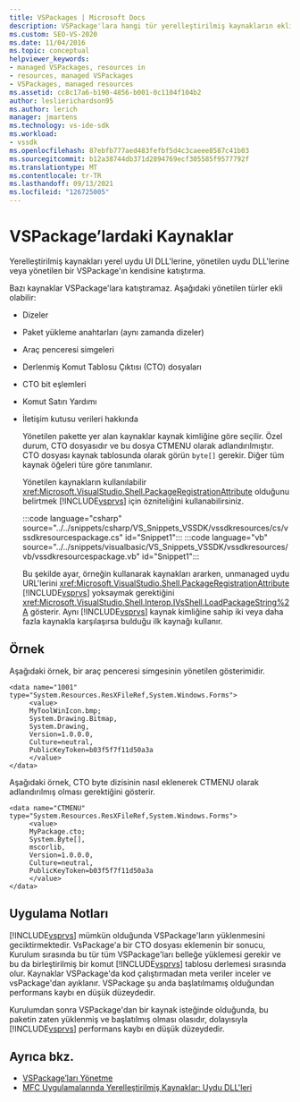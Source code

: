 ```yaml
---
title: VSPackages | Microsoft Docs
description: VSPackage'lara hangi tür yerelleştirilmiş kaynakların ekli olduğunu öğrenin. Kaynakları yerel uydu kullanıcı arabirimi DLL'lere veya yönetilen uydu DLL'lere de katıştırmanız gerekir.
ms.custom: SEO-VS-2020
ms.date: 11/04/2016
ms.topic: conceptual
helpviewer_keywords:
- managed VSPackages, resources in
- resources, managed VSPackages
- VSPackages, managed resources
ms.assetid: cc8c17a6-b190-4856-b001-0c1104f104b2
author: leslierichardson95
ms.author: lerich
manager: jmartens
ms.technology: vs-ide-sdk
ms.workload:
- vssdk
ms.openlocfilehash: 87ebfb777aed483fefbf5d4c3caeee8587c41b03
ms.sourcegitcommit: b12a38744db371d2894769ecf305585f9577792f
ms.translationtype: MT
ms.contentlocale: tr-TR
ms.lasthandoff: 09/13/2021
ms.locfileid: "126725005"
---
```

# <a name="resources-in-vspackages"></a>VSPackage’lardaki Kaynaklar
Yerelleştirilmiş kaynakları yerel uydu UI DLL'lerine, yönetilen uydu DLL'lerine veya yönetilen bir VSPackage'ın kendisine katıştırma.

 Bazı kaynaklar VSPackage'lara katıştıramaz. Aşağıdaki yönetilen türler ekli olabilir:

- Dizeler

- Paket yükleme anahtarları (aynı zamanda dizeler)

- Araç penceresi simgeleri

- Derlenmiş Komut Tablosu Çıktısı (CTO) dosyaları

- CTO bit eşlemleri

- Komut Satırı Yardımı

- İletişim kutusu verileri hakkında

  Yönetilen pakette yer alan kaynaklar kaynak kimliğine göre seçilir. Özel durum, CTO dosyasıdır ve bu dosya CTMENU olarak adlandırılmıştır. CTO dosyası kaynak tablosunda olarak görün `byte[]` gerekir. Diğer tüm kaynak öğeleri türe göre tanımlanır.

  Yönetilen kaynakların kullanılabilir <xref:Microsoft.VisualStudio.Shell.PackageRegistrationAttribute> olduğunu belirtmek [!INCLUDE[vsprvs](../../code-quality/includes/vsprvs_md.md)] için özniteliğini kullanabilirsiniz.

  :::code language="csharp" source="../../snippets/csharp/VS_Snippets_VSSDK/vssdkresources/cs/vssdkresourcespackage.cs" id="Snippet1":::
  :::code language="vb" source="../../snippets/visualbasic/VS_Snippets_VSSDK/vssdkresources/vb/vssdkresourcespackage.vb" id="Snippet1":::

  Bu şekilde ayar, örneğin kullanarak kaynakları ararken, unmanaged uydu URL'lerini <xref:Microsoft.VisualStudio.Shell.PackageRegistrationAttribute> [!INCLUDE[vsprvs](../../code-quality/includes/vsprvs_md.md)] yoksaymak gerektiğini <xref:Microsoft.VisualStudio.Shell.Interop.IVsShell.LoadPackageString%2A> gösterir. Aynı [!INCLUDE[vsprvs](../../code-quality/includes/vsprvs_md.md)] kaynak kimliğine sahip iki veya daha fazla kaynakla karşılaşırsa bulduğu ilk kaynağı kullanır.

## <a name="example"></a>Örnek
 Aşağıdaki örnek, bir araç penceresi simgesinin yönetilen gösterimidir.

```
<data name="1001"
type="System.Resources.ResXFileRef,System.Windows.Forms">
     <value>
     MyToolWinIcon.bmp;
     System.Drawing.Bitmap,
     System.Drawing,
     Version=1.0.0.0,
     Culture=neutral,
     PublicKeyToken=b03f5f7f11d50a3a
     </value>
</data>
```

 Aşağıdaki örnek, CTO byte dizisinin nasıl eklenerek CTMENU olarak adlandırılmış olması gerektiğini gösterir.

```
<data name="CTMENU"
type="System.Resources.ResXFileRef,System.Windows.Forms">
     <value>
     MyPackage.cto;
     System.Byte[],
     mscorlib,
     Version=1.0.0.0,
     Culture=neutral,
     PublicKeyToken=b03f5f7f11d50a3a
     </value>
</data>
```

## <a name="implementation-notes"></a>Uygulama Notları
 [!INCLUDE[vsprvs](../../code-quality/includes/vsprvs_md.md)] mümkün olduğunda VSPackage'ların yüklenmesini geciktirmektedir. VsPackage'a bir CTO dosyası eklemenin bir sonucu, Kurulum sırasında bu tür tüm VSPackage'ları belleğe yüklemesi gerekir ve bu da birleştirilmiş bir komut [!INCLUDE[vsprvs](../../code-quality/includes/vsprvs_md.md)] tablosu derlemesi sırasında olur. Kaynaklar VSPackage'da kod çalıştırmadan meta veriler inceler ve vsPackage'dan ayıklanır. VSPackage şu anda başlatılmamış olduğundan performans kaybı en düşük düzeydedir.

 Kurulumdan sonra VSPackage'dan bir kaynak isteğinde olduğunda, bu paketin zaten yüklenmiş ve başlatılmış olması olasıdır, dolayısıyla [!INCLUDE[vsprvs](../../code-quality/includes/vsprvs_md.md)] performans kaybı en düşük düzeydedir.

## <a name="see-also"></a>Ayrıca bkz.
- [VSPackage’ları Yönetme](../../extensibility/managing-vspackages.md)
- [MFC Uygulamalarında Yerelleştirilmiş Kaynaklar: Uydu DLL'leri](/cpp/build/localized-resources-in-mfc-applications-satellite-dlls)
